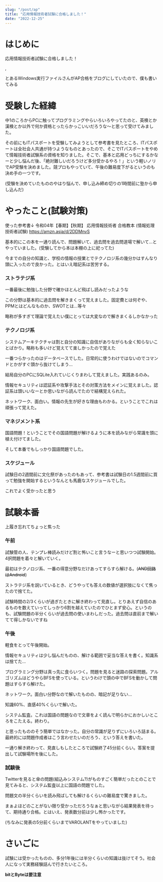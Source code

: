 ```yaml
---
slug: "/post/ap"
title: "応用情報技術者試験に合格しました！"
date: "2022-12-25"
---
```


# はじめに

応用情報技術者試験に合格しました！

<TwitterTweetEmbed tweetId="1605761823776464896"></TwitterTweetEmbed>,

とあるWindows実行ファイルさんがAP合格をブログにしていたので、僕も書いてみる

# 受験した経緯
中1のころからPCに触ってプログラミングやらいろいろやってたのと、英検とか漢検とか以外で何か資格とったらかっこいいだろうな～と思って受けてみました。


その前にもITパスポートを受験してみようとして参考書を見たところ、ITパスポートは全社会人共通が持つようなものとあったので、そこでITパスポートをやめて情報技術者試験系の資格を知りました。そこで、基本と応用どっちにするかなーと少し悩んだ後、「絶対難しいだろうけど多分受かるやろ！」という軽いノリでAP受験を決めました。競プロもやっていて、午後の難易度下がるというのも決め手の一つです。

(受験を決めていたもののやはり悩んで、申し込み締め切りの1時間前に塾から申し込んだ)


# やったこと(試験対策)
使った参考書↓
令和04年【春期】【秋期】 応用情報技術者 合格教本 (情報処理技術者試験) 
https://amzn.asia/d/2DDMnvS

基本的にこの本を一通り読んで、問題解いて、過去問を過去問道場で解いて...とやっていました。(受験してから本は本棚の上に祀ってた)

今までの自分の知識と、学校の情報の授業とでテクノロジ系の幾分かはすんなり頭に入ったので良かった。とはいえ暗記系は苦労する。

### ストラテジ系
一番最後に勉強した分野で確かほとんど飛ばし読みだったような

この分野は基本的に過去問を解きまくって覚えました。固定費とは何ぞや、PPMとはどんなものか、SWOTとは...等々

略称が多すぎて理論で覚えたい僕にとっては大変なので解きまくるしかなかった

### テクノロジ系
システムアーキテクチャは割と自分の知識に自信がありながらも全く知らないことばかり。略称も多いけど覚えてて楽しかったので覚えた

一番つらかったのはデータベースでした。日常的に使うわけではないのでコマンドとかがすぐ頭から抜けてしまう...

結局自分のPCにSQLite入れていじくりまわして覚えました。実践あるのみ。

情報セキュリティは認証系や攻撃手法とその対策方法をメインに覚えました。認証系は頭いいなーとか思いながら読んでたので結構覚えられた。

ネットワーク、面白い。情報の先生が好きな理由もわかる。ということでこれは頑張って覚えた。

### マネジメント系
国語問題！ということでその国語問題が解けるように本を読みながら常識を頭に植え付けてました。

そして本番でもしっかり国語問題でした。

### スケジュール
試験日の2週間前に文化祭があったのもあって、参考書は試験日の1.5週間前に買って勉強を開始するというなんとも馬鹿なスケジュールでした。

これでよく受かったと思う

# 試験本番
上履き忘れてちょっと焦った
### 午前
試験管の人、テンプレ棒読みだけど割と怖いこと言うなーと思いつつ試験開始。4択問題を着々と解いていく。

最初はテクノロジ系、一番の得意分野なだけあってすらすら解ける。(~~AND回路はAndroid~~)

ストラテジ系を説いているとき、どうやっても答えの数値が選択肢になくて焦ったので捨てた。

試験時間の2/3くらいが過ぎたときに解き終わって見直し。とりあえず自信のあるものを数えていってしっかり6割を越えていたのでひとまず安心。というのも、試験問題の半分くらいが過去問の使いまわしだった。過去問は直前まで解いてて得しかないですね

### 午後
軽食をとって午後開始。

情報セキュリティは少し悩んだものの、解ける範囲で妥当な答えを書く。知識系は捨てた...

プログラミング分野は真っ先に食らいつく。問題を見ると迷路の探索問題。アルゴリズムはどうやらBFSを使っている。というわけで頭の中でBFSを動かして問題はすらすら解けた。

ネットワーク。面白い分野なので解いたものの、暗記が足りない...

知識60%、直感40%くらいで解いた。

システム監査。これは国語の問題なので文章をよく読んで明らかにおかしいところをこたえる。終わり。

と思ったもののそう簡単ではなかった。自分の常識が足りずにいろいろ詰まる。最終的には問題作成者はこう言わせたいのだろう、という答えを書いた。

一通り解き終わって、見直しもしたところで試験終了45分前くらい。答案を提出して試験場所を後にした。

### 試験後
Twitterを見ると傘の問題(組込みシステム?)がものすごく簡単だったとのことで見てみると、システム監査以上に国語の問題でした。  

問題文の半分くらいを読み飛ばしても解けるくらいの難易度で驚きました。

まぁよほどのことがない限り受かっただろうなぁと思いながら結果発表を待って、期待通り合格。とはいえ、発表数分前は少し怖かったです。

(ちなみに発表の5分前くらいまでVAROLANTをやっていました)

# さいごに
試験には受かったものの、多分1年後には半分くらいの知識は抜けてそう。社会人になって実務経験詰んで行きたいところ。

**bitとByteは要注意**